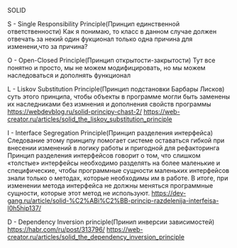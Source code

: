 SOLID

S - Single Responsibility Principle(Принцип единственной ответственности)
Как я понимаю, то класс в данном случае должен отвечать за некий один фукционал
только одна причина для изменени,что за причина?

O - Open-Closed Principle(Принцип открытости-закрытости)
Тут все понятно и просто, мы не можем модифицировать, но мы можем наследоваться и дополнять функционал

L - Liskov Substitution Principle(Принцип подстановки Барбары Лисков)
суть этого принципа, чтобы объекты в программе могли быть заменены их наследниками без измнения и дополнения свойств программы
https://webdevblog.ru/solid-principy-chast-2/
https://web-creator.ru/articles/solid_the_liskov_substitution_principle

I - Interface Segregation Principle(Принцип разделения интерфейса)
Следование этому принципу помогает системе оставаться гибкой при внесении изменений в логику работы и пригодной для рефакторинга
Принцип разделения интерфейсов говорит о том, что слишком «толстые» интерфейсы необходимо разделять на 
более маленькие и специфические, чтобы программные сущности маленьких интерфейсов знали только о методах, которые необходимы им в работе. 
В итоге, при изменении метода интерфейса не должны меняться программные сущности, которые этот метод не используют.
https://dev-gang.ru/article/solid-%C2%ABi%C2%BB-princip-razdelenija-interfeisa-l0h5hip137/

D - Dependency Inversion principle(Принип инверсии зависимостей)
https://habr.com/ru/post/313796/
https://web-creator.ru/articles/solid_the_dependency_inversion_principle